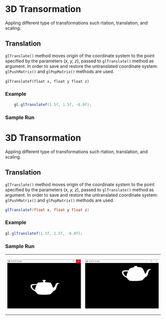 # 3D Transormation

Appling different type of transformations such rtation, translation, and scaling.

## Translation

`glTranslate()` method moves origin of the coordinate system to the point specified by the parameters (*x, y, z*), passed to `glTranslate()` method as argument. In order to save and restore the untranslated coordinate system: `glPushMatrix()` and `glPopMatrix()` methods are used.

`glTranslatef(float x, float y float z)`

### Example
```java
    gl.glTranslatef(1.5f, 1.5f, -6.0f);
```

### Sample Run
# 3D Transormation

Appling different type of transformations such rtation, translation, and scaling.

## Translation

`glTranslate()` method moves origin of the coordinate system to the point specified by the parameters (*x, y, z*), passed to `glTranslate()` method as argument. In order to save and restore the untranslated coordinate system: `glPushMatrix()` and `glPopMatrix()` methods are used.

```java
glTranslatef(float x, float y float z)
```

### Example
```java
gl.glTranslatef(1.5f, 1.5f, -6.0f);
```

### Sample Run

<table><tr><td>

![Before translation](/screen-shots/lab08/translate-b.png)

</td><td>

![After translation](/screen-shots/lab08/translate-a.png)

</td></tr>
</table>